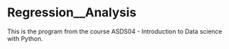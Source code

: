 # Regression__Analysis
This is the program from the course ASDS04 - Introduction to Data science with Python.
